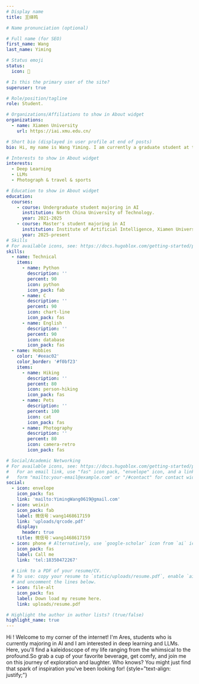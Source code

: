 ```yaml
---
# Display name
title: 王绎鸣

# Name pronunciation (optional)

# Full name (for SEO)
first_name: Wang
last_name: Yiming

# Status emoji
status:
  icon: 🐾

# Is this the primary user of the site?
superuser: true

# Role/position/tagline
role: Student.

# Organizations/Affiliations to show in About widget
organizations:
  - name: Xiamen University
    url: https://iai.xmu.edu.cn/

# Short bio (displayed in user profile at end of posts)
bio: Hi, my name is Wang Yiming. I am currently a graduate student at the Xiamen University, Institute of Artificial Intelligence.

# Interests to show in About widget
interests:
  - Deep Learning
  - LLMs
  - Photograph & travel & sports

# Education to show in About widget
education:
  courses:
    - course: Undergraduate student majoring in AI
      institution: North China University of Technology.
      year: 2021-2025
    - course: Master's student majoring in AI
      institution: Institute of Artificial Intelligence, Xiamen University
      year: 2025-present
# Skills
# For available icons, see: https://docs.hugoblox.com/getting-started/page-builder/#icons
skills:
  - name: Technical
    items:
      - name: Python
        description: ''
        percent: 90
        icon: python
        icon_pack: fab
      - name: C
        description: ''
        percent: 90
        icon: chart-line
        icon_pack: fas
      - name: English
        description: ''
        percent: 90
        icon: database
        icon_pack: fas
  - name: Hobbies
    color: '#eeac02'
    color_border: '#f0bf23'
    items:
      - name: Hiking
        description: ''
        percent: 80
        icon: person-hiking
        icon_pack: fas
      - name: Pets
        description: ''
        percent: 100
        icon: cat
        icon_pack: fas
      - name: Photography
        description: ''
        percent: 80
        icon: camera-retro
        icon_pack: fas

# Social/Academic Networking
# For available icons, see: https://docs.hugoblox.com/getting-started/page-builder/#icons
#   For an email link, use "fas" icon pack, "envelope" icon, and a link in the
#   form "mailto:your-email@example.com" or "/#contact" for contact widget.
social:
  - icon: envelope
    icon_pack: fas
    link: 'mailto:YimingWang0619@gmail.com'
  - icon: weixin
    icon_pack: fab
    label: 微信号：wang1468617159
    link: 'uploads/qrcode.pdf'
    display:
      header: true
    title: 微信号：wang1468617159
  - icon: phone # Alternatively, use `google-scholar` icon from `ai` icon pack
    icon_pack: fas
    label: Call me
    link: 'tel:18350472267'
 
  # Link to a PDF of your resume/CV.
  # To use: copy your resume to `static/uploads/resume.pdf`, enable `ai` icons in `params.yaml`,
  # and uncomment the lines below.
  - icon: file-alt
    icon_pack: fas
    label: Down load my resume here.
    link: uploads/resume.pdf

# Highlight the author in author lists? (true/false)
highlight_name: true
---
```


Hi ! Welcome to my corner of the internet! I'm Ares, students who is currently majoring in AI and I am interested in deep learning and LLMs. Here, you'll find a kaleidoscope of my life ranging from the whimsical to the profound.So grab a cup of your favorite beverage, get comfy, and join me on this journey of exploration and laughter. Who knows? You might just find that spark of inspiration you've been looking for!
{style="text-align: justify;"}
